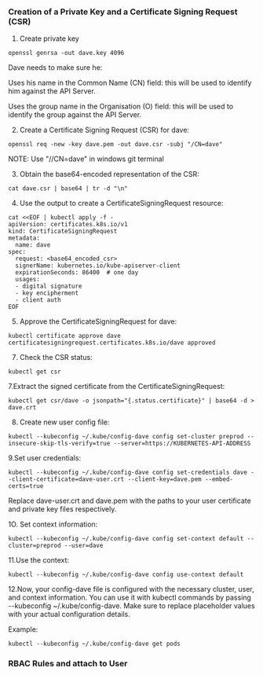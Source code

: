 ### Creation of a Private Key and a Certificate Signing Request (CSR)

1. Create private key

`openssl genrsa -out dave.key 4096`

Dave needs to make sure he:

Uses his name in the Common Name (CN) field: this will be used to identify him against the API Server.

Uses the group name in the Organisation (O) field: this will be used to identify the group against the API Server.

2. Create a Certificate Signing Request (CSR) for dave:

`openssl req -new -key dave.pem -out dave.csr -subj "/CN=dave"`

NOTE: Use "//CN=dave" in windows git terminal

3. Obtain the base64-encoded representation of the CSR:

`cat dave.csr | base64 | tr -d "\n"`

4. Use the output to create a CertificateSigningRequest resource:

```
cat <<EOF | kubectl apply -f -
apiVersion: certificates.k8s.io/v1
kind: CertificateSigningRequest
metadata:
  name: dave
spec:
  request: <base64_encoded_csr>
  signerName: kubernetes.io/kube-apiserver-client
  expirationSeconds: 86400  # one day
  usages:
  - digital signature
  - key encipherment
  - client auth
EOF
```

5. Approve the CertificateSigningRequest for dave:
   
`kubectl certificate approve dave`
`certificatesigningrequest.certificates.k8s.io/dave approved`

7. Check the CSR status:

`kubectl get csr`

7.Extract the signed certificate from the CertificateSigningRequest:

`kubectl get csr/dave -o jsonpath="{.status.certificate}" | base64 -d > dave.crt`

8. Create new user config file:

`kubectl --kubeconfig ~/.kube/config-dave config set-cluster preprod --insecure-skip-tls-verify=true --server=https://KUBERNETES-API-ADDRESS`

9.Set user credentials:

`kubectl --kubeconfig ~/.kube/config-dave config set-credentials dave --client-certificate=dave-user.crt --client-key=dave.pem --embed-certs=true`

Replace dave-user.crt and dave.pem with the paths to your user certificate and private key files respectively.

1O. Set context information:

`kubectl --kubeconfig ~/.kube/config-dave config set-context default --cluster=preprod --user=dave`

11.Use the context:

`kubectl --kubeconfig ~/.kube/config-dave config use-context default`

12.Now, your config-dave file is configured with the necessary cluster, user, and context information. You can use it with kubectl commands by passing --kubeconfig ~/.kube/config-dave. Make sure to replace placeholder values with your actual configuration details.

Example:

`kubectl --kubeconfig ~/.kube/config-dave get pods`

### RBAC Rules and attach to User








